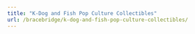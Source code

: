 ```yaml
---
title: "K-Dog and Fish Pop Culture Collectibles"
url: /bracebridge/k-dog-and-fish-pop-culture-collectibles/
---
```


